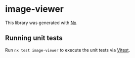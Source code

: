 # image-viewer

This library was generated with [Nx](https://nx.dev).

## Running unit tests

Run `nx test image-viewer` to execute the unit tests via [Vitest](https://vitest.dev/).
